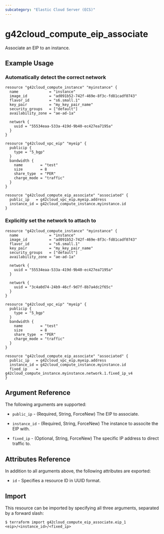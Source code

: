 ```yaml
---
subcategory: "Elastic Cloud Server (ECS)"
---
```


# g42cloud\_compute\_eip\_associate

Associate an EIP to an instance.

## Example Usage

### Automatically detect the correct network

```hcl
resource "g42cloud_compute_instance" "myinstance" {
  name              = "instance"
  image_id          = "ad091b52-742f-469e-8f3c-fd81cadf0743"
  flavor_id         = "s6.small.1"
  key_pair          = "my_key_pair_name"
  security_groups   = ["default"]
  availability_zone = "ae-ad-1a"

  network {
    uuid = "55534eaa-533a-419d-9b40-ec427ea7195a"
  }
}

resource "g42cloud_vpc_eip" "myeip" {
  publicip {
    type = "5_bgp"
  }
  bandwidth {
    name        = "test"
    size        = 8
    share_type  = "PER"
    charge_mode = "traffic"
  }
}

resource "g42cloud_compute_eip_associate" "associated" {
  public_ip   = g42cloud_vpc_eip.myeip.address
  instance_id = g42cloud_compute_instance.myinstance.id
}
```

### Explicitly set the network to attach to

```hcl
resource "g42cloud_compute_instance" "myinstance" {
  name              = "instance"
  image_id          = "ad091b52-742f-469e-8f3c-fd81cadf0743"
  flavor_id         = "s6.small.1"
  key_pair          = "my_key_pair_name"
  security_groups   = ["default"]
  availability_zone = "ae-ad-1a"

  network {
    uuid = "55534eaa-533a-419d-9b40-ec427ea7195a"
  }

  network {
    uuid = "3c4a0d74-24b9-46cf-9d7f-8b7a4dc2f65c"
  }
}

resource "g42cloud_vpc_eip" "myeip" {
  publicip {
    type = "5_bgp"
  }
  bandwidth {
    name        = "test"
    size        = 8
    share_type  = "PER"
    charge_mode = "traffic"
  }
}

resource "g42cloud_compute_eip_associate" "associated" {
  public_ip   = g42cloud_vpc_eip.myeip.address
  instance_id = g42cloud_compute_instance.myinstance.id
  fixed_ip    = g42cloud_compute_instance.myinstance.network.1.fixed_ip_v4
}
```

## Argument Reference

The following arguments are supported:

* `public_ip` - (Required, String, ForceNew) The EIP to associate.

* `instance_id` - (Required, String, ForceNew) The instance to associte the EIP with.

* `fixed_ip` - (Optional, String, ForceNew) The specific IP address to direct traffic to.

## Attributes Reference

In addition to all arguments above, the following attributes are exported:

* `id` - Specifies a resource ID in UUID format.


## Import

This resource can be imported by specifying all three arguments, separated
by a forward slash:

```
$ terraform import g42cloud_compute_eip_associate.eip_1 <eip>/<instance_id>/<fixed_ip>
```
